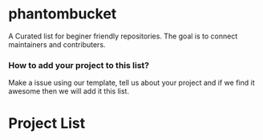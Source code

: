 # phantombucket
A Curated list for beginer friendly repositories. The goal is to connect maintainers and contributers. 

### How to add your project to this list? 
Make a issue using our template, tell us about your project and if we find it awesome then we will add it this list. 


# Project List
